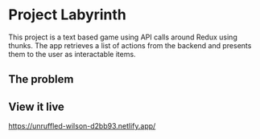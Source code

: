 # Project Labyrinth

This project is a text based game using API calls around Redux using thunks. The app retrieves a list of actions from the backend and presents them to the user as interactable items.

## The problem


## View it live

https://unruffled-wilson-d2bb93.netlify.app/

